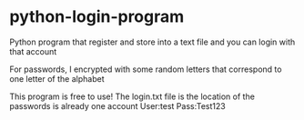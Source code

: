 # python-login-program
Python program that register and store into a text file and you can login with that account

For passwords, I encrypted with some random letters that correspond to one letter of the alphabet

This program is free to use! The login.txt file is the location of the passwords is already one account User:test  Pass:Test123


